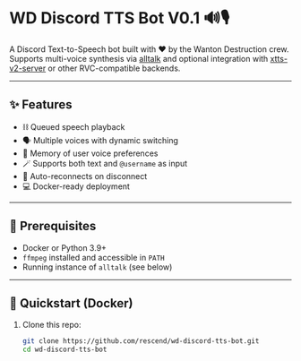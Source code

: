 # WD Discord TTS Bot V0.1 🔊🎙️

A Discord Text-to-Speech bot built with ❤️ by the Wanton Destruction crew.  
Supports multi-voice synthesis via [alltalk](https://github.com/erew123/alltalk_tts) and optional integration with [xtts-v2-server](https://github.com/daswer123/xtts-v2-server) or other RVC-compatible backends.

---

## ✨ Features

- ⛓️ Queued speech playback
- 🗣️ Multiple voices with dynamic switching
- 🧠 Memory of user voice preferences
- 🪄 Supports both text and `@username` as input
- 🔁 Auto-reconnects on disconnect
- 💻 Docker-ready deployment

---

## 🧰 Prerequisites

- Docker or Python 3.9+
- `ffmpeg` installed and accessible in `PATH`
- Running instance of `alltalk` (see below)

---

## 🚀 Quickstart (Docker)

1. Clone this repo:
   ```bash
   git clone https://github.com/rescend/wd-discord-tts-bot.git
   cd wd-discord-tts-bot
